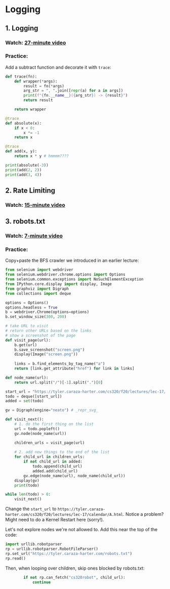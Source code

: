 # Logging

## 1. Logging

### Watch: [27-minute video](https://youtu.be/2NWBdEQnwIg)

### Practice:

Add a subtract function and decorate it with `trace`:

```python
def trace(fn):
    def wrapper(*args):
        result = fn(*args)
        arg_str = ", ".join([repr(a) for a in args])
        print(f"{fn.__name__}({arg_str}) -> {result}")
        return result

    return wrapper

@trace
def absolute(x):
    if x < 0:
        x *= -1
    return x

@trace
def add(x, y):
    return x * y # hmmmm????

print(absolute(-3))
print(add(2, 2))
print(add(3, 4))
```

## 2. Rate Limiting

### Watch: [15-minute video](https://youtu.be/DwqjzPfL2MA)

## 3. robots.txt

### Watch: [7-minute video](https://youtu.be/TNH19pGVna4)

### Practice:

Copy+paste the BFS crawler we introduced in an earlier lecture:

```python
from selenium import webdriver
from selenium.webdriver.chrome.options import Options
from selenium.common.exceptions import NoSuchElementException
from IPython.core.display import display, Image
from graphviz import Digraph
from collections import deque

options = Options()
options.headless = True
b = webdriver.Chrome(options=options)
b.set_window_size(300, 200)

# take URL to visit
# return other URLs based on the links
# show a screenshot of the page
def visit_page(url):
    b.get(url)
    b.save_screenshot("screen.png")
    display(Image("screen.png"))
    
    links = b.find_elements_by_tag_name("a")
    return [link.get_attribute("href") for link in links]

def node_name(url):
    return url.split("/")[-1].split(".")[0]

start_url = "https://tyler.caraza-harter.com/cs320/f20/lectures/lec-17/practice1/1.html"
todo = deque([start_url])
added = set(todo)

gv = Digraph(engine="neato") # _repr_svg_

def visit_next():
    # 1. do the first thing on the list
    url = todo.popleft()
    gv.node(node_name(url))

    children_urls = visit_page(url)
    
    # 2. add new things to the end of the list
    for child_url in children_urls:
        if not child_url in added:
            todo.append(child_url)
            added.add(child_url)
        gv.edge(node_name(url), node_name(child_url))
    display(gv)
    print(todo)

while len(todo) > 0:
    visit_next()
```

Change the `start_url` to
`https://tyler.caraza-harter.com/cs320/f20/lectures/lec-17/calendar/A.html`.
Notice a problem?  Might need to do a Kernel Restart here (sorry!).

Let's not explore nodes we're not allowed to.  Add this near the top of the code:

```python
import urllib.robotparser
rp = urllib.robotparser.RobotFileParser()
rp.set_url("https://tyler.caraza-harter.com/robots.txt")
rp.read()
```

Then, when looping over children, skip ones blocked by robots.txt:

```python
        if not rp.can_fetch("cs320robot", child_url):
            continue
```